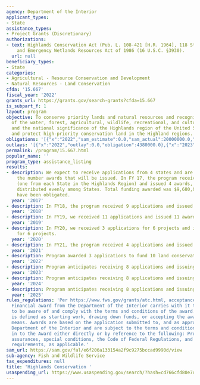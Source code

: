 ```yaml
---
agency: Department of the Interior
applicant_types:
- State
assistance_types:
- Project Grants (Discretionary)
authorizations:
- text: Highlands Conservation Act (Pub. L. 108-421 [H.R. 1964], 118 Stat. 2375),
    and Emergency Wetlands Resources Act of 1986 (16 U.S.C. §3930).
  url: null
beneficiary_types:
- State
categories:
- Agricultural - Resource Conservation and Development
- Natural Resources - Land Conservation
cfda: '15.667'
fiscal_year: '2022'
grants_url: https://grants.gov/search-grants?cfda=15.667
is_subpart_f: 1
layout: program
objective: To conserve priority lands and natural resources and recognize the importance
  of the water, forest, agricultural, wildlife, recreational, and cultural resources,
  and the national significance of the Highlands region of the United States.  Preserve
  and protect high-priority conservation land in the Highland regions.
obligations: '[{"x":"2022","sam_estimate":0.0,"sam_actual":20000000.0,"usa_spending_actual":4380000.0},{"x":"2023","sam_estimate":0.0,"sam_actual":9700000.0,"usa_spending_actual":18557240.0},{"x":"2024","sam_estimate":9700000.0,"sam_actual":0.0,"usa_spending_actual":7528692.5}]'
outlays: '[{"x":"2022","outlay":0.0,"obligation":4380000.0},{"x":"2023","outlay":0.0,"obligation":20728240.0},{"x":"2024","outlay":0.0,"obligation":7995050.0}]'
permalink: /program/15.667.html
popular_name: ''
program_type: assistance_listing
results:
- description: We expect to receive applications from 4 states and are uncertain of
    the number awards that will be issued. In FY 17, the program received 4 applications
    (one from each State in the Highlands Region) and issued 4 awards, with funding
    distributed evenly among States. Total funding awarded was $9,680,000. All funds
    have been obligated.
  year: '2017'
- description: In FY18, the program received 9 applications and issued 9 awards.
  year: '2018'
- description: In FY19, we received 11 applications and issued 11 awards.
  year: '2019'
- description: In FY20, we received 3 applications for 6 projects and issued 3 awards
    for 6 projects.
  year: '2020'
- description: In FY21, the program received 4 applications and issued 4 awards.
  year: '2021'
- description: Program awarded 3 applications to fund 10 land conservation projects.
  year: '2022'
- description: Program anticipates receiving 8 applications and issuing 6 awards.
  year: '2023'
- description: Program anticipates receiving 8 applications and issuing 6 awards.
  year: '2024'
- description: Program anticipates receiving 8 applications and issuing 6 awards.
  year: '2025'
rules_regulations: 'Per https://www.fws.gov/grants/atc.html, acceptance of a Federal
  Financial award from the Department of the Interior carries with it the responsibility
  to be aware of and comply with the terms and conditions of the award.  Acceptance
  is defined as starting work, drawing down funds, or accepting the award via electronic
  means. Awards are based on the application submitted to, and as approved by the
  Department of the Interior and are subject to the terms and conditions incorporated
  in to the Award either directly or by reference to the following: Program legislation/regulation,
  assurances, special conditions, the Code of Federal Regulations, and other regulatory
  requirements, as applicable.'
sam_url: https://sam.gov/fal/e6f206a133154a2f9c9275bccad9990d/view
sub-agency: Fish and Wildlife Service
tax_expenditures: null
title: 'Highlands Conservation '
usaspending_url: https://www.usaspending.gov/search/?hash=cd766cfd80e7d95c58027aa129b63d2b
---
```

